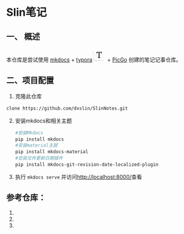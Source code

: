 # Slin笔记

## 一、 概述

本仓库是尝试使用  [mkdocs](https://www.mkdocs.org/) + [typora](https://www.typora.io/)<img src="https://raw.githubusercontent.com/dxslin/SlinNotes/main/docs/assets/img/typora-icon.png" alt="PicGo" width="36" /> + [PicGo](https://github.com/Molunerfinn/PicGo/releases) 创建的笔记记事仓库。

## 二、项目配置

1.  克隆此仓库

   ```bash
   clone https://github.com/dxslin/SlinNotes.git
   ```

2. 安装mkdocs和相关主题

   ```bash
   #安装Mkdocs
   pip install mkdocs
   #安装material主题
   pip install mkdocs-material
   #安装文件更新日期插件
   pip install mkdocs-git-revision-date-localized-plugin
   ```
   
   
   
3. 执行 `mkdocs serve` 并访问[http://localhost:8000/](http://localhost:8000/)查看





## 参考仓库：

1. [mkdocs]: https://github.com/mkdocs/mkdocs/
2. [compose-library]: https://github.com/compose-museum/compose-library
3. [pymdown-extensions]: https://github.com/facelessuser/pymdown-extensions

